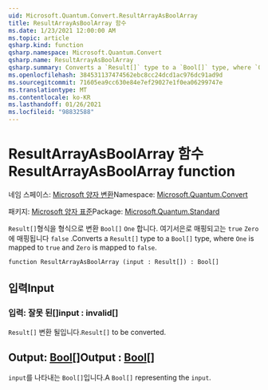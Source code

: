 ```yaml
---
uid: Microsoft.Quantum.Convert.ResultArrayAsBoolArray
title: ResultArrayAsBoolArray 함수
ms.date: 1/23/2021 12:00:00 AM
ms.topic: article
qsharp.kind: function
qsharp.namespace: Microsoft.Quantum.Convert
qsharp.name: ResultArrayAsBoolArray
qsharp.summary: Converts a `Result[]` type to a `Bool[]` type, where `One` is mapped to `true` and `Zero` is mapped to `false`.
ms.openlocfilehash: 384531137474562ebc8cc24dcd1ac976dc91ad9d
ms.sourcegitcommit: 71605ea9cc630e84e7ef29027e1f0ea06299747e
ms.translationtype: MT
ms.contentlocale: ko-KR
ms.lasthandoff: 01/26/2021
ms.locfileid: "98832588"
---
```

# <a name="resultarrayasboolarray-function"></a><span data-ttu-id="43b38-102">ResultArrayAsBoolArray 함수</span><span class="sxs-lookup"><span data-stu-id="43b38-102">ResultArrayAsBoolArray function</span></span>

<span data-ttu-id="43b38-103">네임 스페이스: [Microsoft 양자 변환](xref:Microsoft.Quantum.Convert)</span><span class="sxs-lookup"><span data-stu-id="43b38-103">Namespace: [Microsoft.Quantum.Convert](xref:Microsoft.Quantum.Convert)</span></span>

<span data-ttu-id="43b38-104">패키지: [Microsoft 양자 표준](https://nuget.org/packages/Microsoft.Quantum.Standard)</span><span class="sxs-lookup"><span data-stu-id="43b38-104">Package: [Microsoft.Quantum.Standard](https://nuget.org/packages/Microsoft.Quantum.Standard)</span></span>


<span data-ttu-id="43b38-105">`Result[]`형식을 형식으로 변환 `Bool[]` `One` 합니다. 여기서은로 매핑되고는 `true` `Zero` 에 매핑됩니다 `false` .</span><span class="sxs-lookup"><span data-stu-id="43b38-105">Converts a `Result[]` type to a `Bool[]` type, where `One` is mapped to `true` and `Zero` is mapped to `false`.</span></span>

```qsharp
function ResultArrayAsBoolArray (input : Result[]) : Bool[]
```


## <a name="input"></a><span data-ttu-id="43b38-106">입력</span><span class="sxs-lookup"><span data-stu-id="43b38-106">Input</span></span>

### <a name="input--__invalidresult__"></a><span data-ttu-id="43b38-107">입력: __잘못 <Result> 된__[]</span><span class="sxs-lookup"><span data-stu-id="43b38-107">input : __invalid<Result>__[]</span></span>

<span data-ttu-id="43b38-108">`Result[]` 변환 될입니다.</span><span class="sxs-lookup"><span data-stu-id="43b38-108">`Result[]` to be converted.</span></span>



## <a name="output--bool"></a><span data-ttu-id="43b38-109">Output: [Bool](xref:microsoft.quantum.lang-ref.bool)[]</span><span class="sxs-lookup"><span data-stu-id="43b38-109">Output : [Bool](xref:microsoft.quantum.lang-ref.bool)[]</span></span>

<span data-ttu-id="43b38-110">`input`를 나타내는 `Bool[]`입니다.</span><span class="sxs-lookup"><span data-stu-id="43b38-110">A `Bool[]` representing the `input`.</span></span>